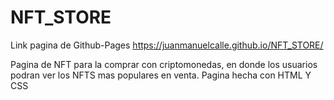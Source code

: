 # NFT_STORE

Link pagina de Github-Pages
  https://juanmanuelcalle.github.io/NFT_STORE/

Pagina de NFT para la comprar con criptomonedas, en donde los usuarios podran ver los NFTS mas populares en venta. Pagina hecha con HTML Y CSS
